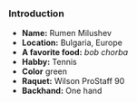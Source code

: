 ### Introduction

- **Name:** Rumen Milushev
- **Location:** Bulgaria, Europe
- **A favorite food:** _bob chorba_
- **Habby:** Tennis
- **Color** green
- **Raquet:** Wilson ProStaff 90
- **Backhand:** One hand
